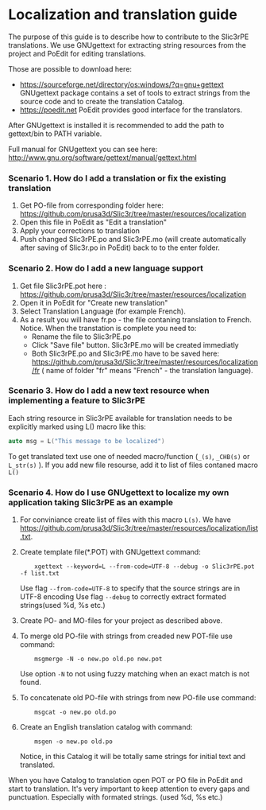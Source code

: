 # Localization and translation guide

The purpose of this guide is to describe how to contribute to the Slic3rPE translations. We use GNUgettext for extracting string resources from the project and PoEdit for editing translations.

Those are possible to download here: 
-    https://sourceforge.net/directory/os:windows/?q=gnu+gettext GNUgettext package contains a set of tools to extract strings from the source code and to create the translation Catalog.
-    https://poedit.net PoEdit provides good interface for the translators.

After GNUgettext is installed it is recommended to add the path to gettext/bin to PATH variable.

Full manual for GNUgettext you can see here: http://www.gnu.org/software/gettext/manual/gettext.html


### Scenario 1. How do I add a translation or fix the existing translation
1. Get PO-file from corresponding folder here:
https://github.com/prusa3d/Slic3r/tree/master/resources/localization
2. Open this file in PoEdit as "Edit a translation"
3. Apply your corrections to translation
4. Push changed Slic3rPE.po and Slic3rPE.mo (will create automatically after saving of Slic3r.po in PoEdit) back to to the enter folder.

### Scenario 2. How do I add a new language support
1. Get file Slic3rPE.pot here :
https://github.com/prusa3d/Slic3r/tree/master/resources/localization
2. Open it in PoEdit for "Create new translation"
3. Select Translation Language (for example French).
4. As a result you will have fr.po - the file contaning translation to French.
Notice. When the transtation is complete you need to:
    - Rename the file to Slic3rPE.po
    - Click "Save file" button. Slic3rPE.mo will be created immediatly
    - Both Slic3rPE.po and Slic3rPE.mo have to be saved here:
https://github.com/prusa3d/Slic3r/tree/master/resources/localization/fr
( name of folder "fr" means "French" - the translation language). 

### Scenario 3. How do I add a new text resource when implementing a feature to Slic3rPE
Each string resource in Slic3rPE available for translation needs to be explicitly marked using L() macro like this:
```C++
auto msg = L("This message to be localized")
```
To get translated text use one of needed macro/function (`_(s)`, `_CHB(s)` or `L_str(s)` ).
If you add new file resourse, add it to list of files contaned macro `L()`

### Scenario 4. How do I use GNUgettext to localize my own application taking Slic3rPE as an example

1.  For conviniance create list of files with this macro `L(s)`. We have 
https://github.com/prusa3d/Slic3r/tree/master/resources/localization/list.txt.

2.  Create template file(*.POT) with GNUgettext command:
    ```
        xgettext --keyword=L --from-code=UTF-8 --debug -o Slic3rPE.pot -f list.txt
    ```

    Use flag `--from-code=UTF-8` to specify that the source strings are in UTF-8 encoding
    Use flag `--debug` to correctly extract formated strings(used %d, %s etc.)

3.  Create PO- and MO-files for your project as described above.

4.  To merge old PO-file with strings from creaded new POT-file use command:
    ```
        msgmerge -N -o new.po old.po new.pot
    ```
    Use option `-N` to not using fuzzy matching when an exact match is not found.

5.  To concatenate old PO-file with strings from new PO-file use command:
    ```
        msgcat -o new.po old.po
    ```

6.  Create an English translation catalog with command:
    ```    
        msgen -o new.po old.po
    ```
    Notice, in this Catalog it will be totally same strings for initial text and translated.

When you have Catalog to translation open POT or PO file in PoEdit and start to translation.
It's very important to keep attention to every gaps and punctuation. Especially with 
formated strings. (used %d, %s etc.) 